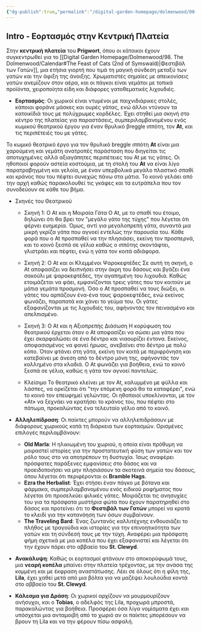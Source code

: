 ```yaml
---
{"dg-publish":true,"permalink":"/digital-garden-homepage/dolmenwood/00-adventure/0-00-intro-loutraki/"}
---
```


## Intro - Εορτασμός στην Κεντρική Πλατεία

Στην **κεντρική πλατεία** του **Prigwort**, όπου οι κάτοικοι έχουν συγκεντρωθεί για το [[Digital Garden Homepage/Dolmenwood/98. The Dolmenwood/Calendar#The Feast of Cats (2nd of Symswald)\|Φεστιβάλ των Γατών]], μια ετήσια γιορτή που τιμά τη μαγική σύνδεση μεταξύ των γατών και την άφιξη της άνοιξης. Χρωματιστές σημαίες με απεικονίσεις γατών ανεμίζουν στον αέρα, και οι πάγκοι είναι γεμάτοι με τοπικά προϊόντα, χειροποίητα είδη και διάφορες γατοθεματικές λιχουδιές.

- **Εορτασμός**: Οι χωρικοί είναι ντυμένοι με παιχνιδιάρικες στολές, κάποιοι φοράνε μάσκες και ουρές γάτας, ενώ άλλοι ντύνουν τα κατοικίδιά τους με πολύχρωμες κορδέλες. Έχει στηθεί μια σκηνή στο κέντρο της πλατείας για παραστάσεις, συμπεριλαμβανομένου ενός κωμικού θεατρικού έργου για έναν θρυλικό βreggle ιππότη, τον **At**, και τις περιπέτειές του με γάτες.

Το κωμικό θεατρικό έργο για τον θρυλικό breggle ιππότη **At** είναι μια χαρούμενη και γεμάτη ανατροπές παράσταση που διηγείται τις αποτυχημένες αλλά αξιαγάπητες περιπέτειες του At με τις γάτες. Οι ηθοποιοί φορούν αστεία κοστούμια, με τη στολή του **At** να είναι λίγο παρατραβηγμένη και γελοία, με έναν υπερβολικά μεγάλο πλαστικό σπαθί και κράνος που του πέφτει συνεχώς πάνω στα μάτια. Το κοινό γελάει από την αρχή καθώς παρακολουθεί τις γκάφες και τα ευτράπελα που τον συνοδεύουν σε κάθε του βήμα.

-  Σκηνές του Θεατρικού
	  -  Σκηνή 1: Ο At και η Μοιραία Γάτα
		 Ο At, με το σπαθί του έτοιμο, δηλώνει ότι θα βρει τον "μεγάλο γάτο της τύχης" που λέγεται ότι φέρνει ευημερία. Όμως, αντί για μεγαλοπρεπή γάτα, συναντά μια μικρή γκρίζα γάτα που αγνοεί εντελώς την παρουσία του. Κάθε φορά που ο At προσπαθεί να την πλησιάσει, εκείνη τον προσπερνά, και το κοινό ξεσπά σε γέλια καθώς ο ιππότης σκοντάφτει, γλιστράει και πέφτει, ενώ η γάτα τον κοιτά αδιάφορα.

	- Σκηνή 2: Ο At και οι Κλεμμένοι Ψαροκεφτέδες
		Σε αυτή τη σκηνή, ο At αποφασίζει να δειπνήσει στην άκρη του δάσους και βγάζει ένα σακούλι με ψαροκεφτέδες, την αγαπημένη του λιχουδιά. Καθώς ετοιμάζεται να φάει, εμφανίζονται τρεις γάτες που τον κοιτούν με μάτια γεμάτα προσμονή. Όσο ο At προσπαθεί να τους διώξει, οι γάτες του αρπάζουν ένα-ένα τους ψαροκεφτέδες, ενώ εκείνος φωνάζει, παραπατά και χάνει το γεύμα του. Οι γάτες εξαφανίζονται με τις λιχουδιές του, αφήνοντάς τον πεινασμένο και απελπισμένο.

	- Σκηνή 3: Ο At και η Αξιοπρεπής Διάσωση
		Η κορύφωση του θεατρικού έρχεται όταν ο At αποφασίζει να σώσει μια γάτα που έχει σκαρφαλώσει σε ένα δέντρο και νιαουρίζει έντονα. Εκείνος, αποφασισμένος να φανεί ήρωας, ανεβαίνει στο δέντρο με πολύ κόπο. Όταν φτάνει στη γάτα, εκείνη τον κοιτά με περιφρόνηση και κατεβαίνει με άνεση από το δέντρο μόνη της, αφήνοντάς τον κολλημένο στα κλαδιά. Ο At φωνάζει για βοήθεια, ενώ το κοινό ξεσπά σε γέλια, καθώς η γάτα τον αγνοεί παντελώς.

	 - Κλείσιμο
		Το θεατρικό κλείνει με τον At, καλυμμένο με φύλλα και λάσπες, να ορκίζεται ότι "την επόμενη φορά θα τα καταφέρει", ενώ το κοινό τον επευφημεί γελώντας. Οι ηθοποιοί υποκλίνονται, με τον «At» να ξεχνάει να κρατήσει το κράνος του, που πέφτει στο πάτωμα, προκαλώντας ένα τελευταίο γέλιο από το κοινό.


- **Αλληλεπίδραση**: Οι παίκτες μπορούν να αλληλεπιδράσουν με διάφορους χωρικούς κατά τη διάρκεια των εορτασμών. Ορισμένες επιλογές περιλαμβάνουν:
    
    - **Old Marla**: Η ηλικιωμένη του χωριού, η οποία είναι πρόθυμη να μοιραστεί ιστορίες για την προστατευτική φύση των γατών και τον ρόλο τους στο να αποτρέπουν τη δυστυχία. Ίσως αναφέρει πρόσφατες παράξενες εμφανίσεις στο δάσος και να προειδοποιήσει να μην πλησιάσουν τα σκοτεινά σημεία του δάσους, όπου λέγεται ότι περιφέρονται οι **Bramble Hags**.
    - **Ezra the Herbalist**: Έχει στήσει έναν πάγκο με βότανα και φάρμακα, συμπεριλαμβανομένου ενός ειδικού ροφήματος που λέγεται ότι προσελκύει φιλικές γάτες. Μοιράζεται τις ανησυχίες του για τα πρόσφατα μυστήρια φώτα που έχουν παρατηρηθεί στο δάσος και προτείνει ότι το **Φεστιβάλ των Γατών** μπορεί να κρατά το κλειδί για την κατανόηση των όσων συμβαίνουν.
    - **The Traveling Bard**: Ένας ζωντανός καλλιτέχνης ενθουσιάζει το πλήθος με τραγούδια και ιστορίες για την επινοητικότητα των γατών και τη σύνδεσή τους με την τύχη. Αναφέρει μια πρόσφατη φήμη σχετικά με μια κοπέλα που έχει εξαφανιστεί και λέγεται ότι την έχουν πάρει στο αββαείο του **St. Clewyd**.

- **Ανακάλυψη**: Καθώς οι εορτασμοί φτάνουν στο αποκορύφωμά τους, μια **νεαρή κοπέλα** μπαίνει στην πλατεία τρέχοντας, με την ανάσα της κομμένη και με έκφραση αναστάτωσης. Λέει σε όλους ότι η φίλη της, **Lila**, έχει χαθεί μετά από μια βόλτα για να μαζέψει λουλούδια κοντά στο αββαείο του **St. Clewyd**.

- **Κάλεσμα για Δράση**: Οι χωρικοί αρχίζουν να μουρμουρίζουν ανήσυχοι, και ο **Tobias**, ο αδελφός της Lila, προχωρά μπροστά, παρακαλώντας για βοήθεια. Προσφέρει όσα λίγα νομίσματα έχει και υπόσχεται μια ανταμοιβή από το χωριό αν οι παίκτες μπορέσουν να βρουν τη Lila και να την φέρουν πίσω ασφαλή.
